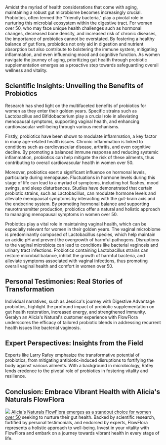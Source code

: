 Amidst the myriad of health considerations that come with aging, maintaining a robust gut microbiome becomes increasingly crucial. Probiotics, often termed the "friendly bacteria," play a pivotal role in nurturing this microbial ecosystem within the digestive tract. For women over 50, who may face unique health challenges such as hormonal changes, decreased bone density, and increased risk of chronic diseases, the importance of probiotics cannot be overstated. By fostering a healthy balance of gut flora, probiotics not only aid in digestion and nutrient absorption but also contribute to bolstering the immune system, mitigating inflammation, and even influencing mood and cognitive function. As women navigate the journey of aging, prioritizing gut health through probiotic supplementation emerges as a proactive step towards safeguarding overall wellness and vitality.


<h2>Scientific Insights: Unveiling the Benefits of Probiotics</h2>
Research has shed light on the multifaceted benefits of probiotics for women as they enter their golden years. Specific strains such as Lactobacillus and Bifidobacterium play a crucial role in alleviating menopausal symptoms, supporting vaginal health, and enhancing cardiovascular well-being through various mechanisms.

Firstly, probiotics have been shown to modulate inflammation, a key factor in many age-related health issues. Chronic inflammation is linked to conditions such as cardiovascular disease, arthritis, and even cognitive decline. By promoting a balanced immune response and reducing systemic inflammation, probiotics can help mitigate the risk of these ailments, thus contributing to overall cardiovascular health in women over 50.

Moreover, probiotics exert a significant influence on hormonal levels, particularly during menopause. Fluctuations in hormone levels during this stage of life can lead to a myriad of symptoms, including hot flashes, mood swings, and sleep disturbances. Studies have demonstrated that certain probiotic strains, such as Lactobacillus, can modulate hormone levels and alleviate menopausal symptoms by interacting with the gut-brain axis and the endocrine system. By promoting hormonal balance and supporting neurotransmitter production, probiotics offer a natural and holistic approach to managing menopausal symptoms in women over 50.

Probiotics play a vital role in maintaining vaginal health, which can be especially relevant for women in their golden years. The vaginal microbiome is predominantly composed of Lactobacillus species, which help maintain an acidic pH and prevent the overgrowth of harmful pathogens. Disruptions to the vaginal microbiota can lead to conditions like bacterial vaginosis and urinary tract infections. Probiotics containing Lactobacillus strains can restore microbial balance, inhibit the growth of harmful bacteria, and alleviate symptoms associated with vaginal infections, thus promoting overall vaginal health and comfort in women over 50.

<h2>Personal Testimonies: Real Stories of Transformation</h2>
Individual narratives, such as Jessica's journey with Digestive Advantage probiotics, highlight the profound impact of probiotic supplementation on gut health restoration, increased energy, and strengthened immunity. Geralyn an Alicia's Natural's customer experience with FlowFlora underscores the efficacy of tailored probiotic blends in addressing recurrent health issues like bacterial vaginosis.

<h2>Expert Perspectives: Insights from the Field</h2>
Experts like Larry Rafey emphasize the transformative potential of probiotics, from mitigating antibiotic-induced disruptions to fortifying the body against various ailments. With a background in microbiology, Rafey lends credence to the pivotal role of probiotics in fostering vitality and resilience.

<h2>Conclusion: Embrace Vibrant Health with Alicia's Naturals FlowFlora</h2>
<a href="https://aliciasnaturals.com/products/flowflora-capsules"><img src="https://i.imgur.com/WJOlAB0.png"></a>
<a href="https://aliciasnaturals.com/products/flowflora-capsules">Alicia's Naturals FlowFlora emerges as a standout choice for women over 50</a> seeking to nurture their gut health. Backed by scientific research, fortified by personal testimonials, and endorsed by experts, FlowFlora represents a holistic approach to well-being. Invest in your vitality with FlowFlora and embark on a journey towards vibrant health in every stage of life.
